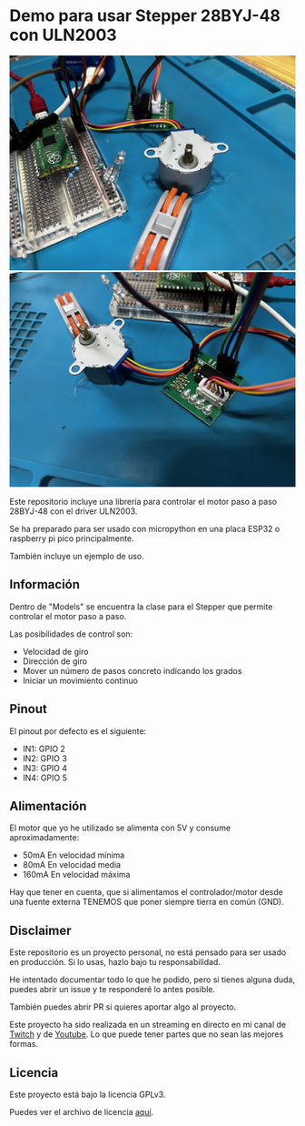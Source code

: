 # Demo para usar Stepper 28BYJ-48 con ULN2003

![Stepper](images/image1.jpeg)
![Stepper](images/image2.jpeg)

Este repositorio incluye una librería para controlar el motor paso a paso 28BYJ-48 con el driver ULN2003.

Se ha preparado para ser usado con micropython en una placa ESP32 o raspberry pi pico principalmente.

También incluye un ejemplo de uso.

## Información

Dentro de "Models" se encuentra la clase para el Stepper que permite controlar el motor paso a paso.

Las posibilidades de control son:
- Velocidad de giro
- Dirección de giro
- Mover un número de pasos concreto indicando los grados
- Iniciar un movimiento continuo

## Pinout

El pinout por defecto es el siguiente:

- IN1: GPIO 2
- IN2: GPIO 3
- IN3: GPIO 4
- IN4: GPIO 5

## Alimentación

El motor que yo he utilizado se alimenta con 5V y consume aproximadamente:

- 50mA En velocidad mínima
- 80mA En velocidad media
- 160mA En velocidad máxima

Hay que tener en cuenta, que si alimentamos el controlador/motor desde una fuente externa TENEMOS que poner siempre tierra en común (GND).


## Disclaimer

Este repositorio es un proyecto personal, no está pensado para ser usado en producción. Si lo usas, hazlo bajo tu responsabilidad.

He intentado documentar todo lo que he podido, pero si tienes alguna duda, puedes abrir un issue y te responderé lo antes posible.

También puedes abrir PR si quieres aportar algo al proyecto.

Este proyecto ha sido realizada en un streaming en directo en mi canal de [Twitch](https://www.twitch.tv/raupulus) y de [Youtube](https://www.youtube.com/@raupulus). Lo que puede tener partes que no sean las mejores formas.

## Licencia

Este proyecto está bajo la licencia GPLv3.

Puedes ver el archivo de licencia [aquí](LICENSE).
